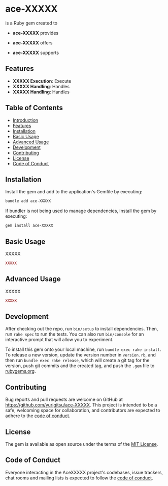 # ace-XXXXX

is a Ruby gem created to 

- **ace-XXXXX** provides 

- **ace-XXXXX** offers 

- **ace-XXXXX** supports 

## Features

- **XXXXX Execution**: Execute 
- **XXXXX Handling**: Handles
- **XXXXX Handling**: Handles

## Table of Contents
- [Introduction](#introduction)
- [Features](#features)
- [Installation](#installation)
- [Basic Usage](#basic-usage)
- [Advanced Usage](#advanced-usage)
- [Development](#development)
- [Contributing](#contributing)
- [License](#license)
- [Code of Conduct](#code-of-conduct)

## Installation

Install the gem and add to the application's Gemfile by executing:

```bash
bundle add ace-XXXXX
```

If bundler is not being used to manage dependencies, install the gem by executing:

```bash
gem install ace-XXXXX
```

## Basic Usage

XXXXX

```ruby
XXXXX
```


## Advanced Usage

XXXXX

```ruby
XXXXX
```

## Development

After checking out the repo, run `bin/setup` to install dependencies. Then, run `rake spec` to run the tests. You can also run `bin/console` for an interactive prompt that will allow you to experiment.

To install this gem onto your local machine, run `bundle exec rake install`. To release a new version, update the version number in `version.rb`, and then run `bundle exec rake release`, which will create a git tag for the version, push git commits and the created tag, and push the `.gem` file to [rubygems.org](https://rubygems.org).

## Contributing

Bug reports and pull requests are welcome on GitHub at https://github.com/yurigitsu/ace-XXXXX. This project is intended to be a safe, welcoming space for collaboration, and contributors are expected to adhere to the [code of conduct](https://github.com/yurigitsu/ace-XXXXX/blob/main/CODE_OF_CONDUCT.md).

## License

The gem is available as open source under the terms of the [MIT License](https://opensource.org/licenses/MIT).

## Code of Conduct

Everyone interacting in the AceXXXXX project's codebases, issue trackers, chat rooms and mailing lists is expected to follow the [code of conduct](https://github.com/yurigitsu/ace-XXXXX/blob/main/CODE_OF_CONDUCT.md).
